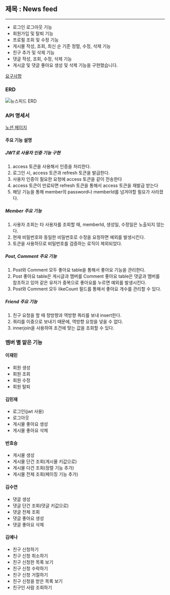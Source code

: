 ## 제목 : News feed
---
- 로그인 로그아웃 기능
- 회원가입 및 탈퇴 기능
- 프로필 조회 및 수정 기능
- 게시물 작성, 조회, 최신 순 기준 정렬, 수정, 삭제 기능
- 친구 추가 및 삭제 기능
- 댓글 작성, 조회, 수정, 삭제 기능
- 게시글 및 댓글 좋아요 생성 및 삭제 기능을 구현했습니다.

[요구사항](https://teamsparta.notion.site/Spring-5-19e2dc3ef514806f8783ed137efd365e)

### ERD
![뉴스피드 ERD](https://github.com/user-attachments/assets/ff995ae7-390e-4eb3-9094-eae3418d162a)

### API 명세서
[노션 페이지](https://teamsparta.notion.site/API-19a2dc3ef5148022a30cf29137e45dd9)
#### 주요 기능 설명
##### JWT로 사용자 인증 기능 구현
1. access 토큰을 사용해서 인증을 처리한다.
2. 로그인 시, access 토큰과 refresh 토큰을 발급한다.
3. 사용자 인증이 필요한 요청에 access 토큰을 같이 전송한다
4. access 토큰이 만료되면 refresh 토큰을 통해서 access 토큰을 재발급 받는다
5. 해당 기능을 통해 member의 password나 memberId를 넘겨야할 필요가 사라졌다.

##### Member 주요 기능
1. 사용자 조회는 타 사용자를 조회할 때, memberId, 생성일, 수정일은 노출되지 않는다.
2. 현재 비밀번호와 동일한 비밀번호로 수정을 요청하면 예외를 발생시킨다.
3. 토큰을 사용하므로 비밀번호를 검증하는 로직이 제외되었다.

##### Post, Comment 주요 기능
1. Post와 Comment 모두 좋아요 table을 통해서 좋아요 기능을 관리한다.
2. Post 좋아요 table은 게시글과 멤버를 Comment 좋아요 table은 댓글과 멤버를 참조하고 있어 같은 유저가 중복으로 좋아요를 누르면 예외를 발생시킨다.
3. Post와 Comment 모두 likeCount 필드를 통해서 좋아요 개수를 관리할 수 있다.

##### Friend 주요 기능
1. 친구 요청을 할 때 정방향과 역방향 쿼리를 보내 insert한다.
2. 쿼리를 이중으로 보내기 때문에, 역방향 요청을 넣을 수 없다.
3. innerjoin을 사용하여 조건에 맞는 값을 조회할 수 있다.

   
### 멤버 별 맡은 기능
#### 이재민 
- 회원 생성
- 회원 조회
- 회원 수정
- 회원 탈퇴
  
#### 김민재
- 로그인(jwt 사용)
- 로그아웃
- 게시물 좋아요 생성
- 게시물 좋아요 삭제
  
#### 반효승
- 게시물 생성
- 게시물 단건 조회(게시물 키값으로)
- 게시물 다건 조회(정렬 기능 추가)
- 게시물 전체 조회(페이징 기능 추가)
  
#### 김수연
- 댓글 생성
- 댓글 단건 조회(댓글 키값으로)
- 댓글 전체 조회
- 댓글 좋아요 생성
- 댓글 좋아요 삭제
  
#### 김예나
- 친구 신청하기
- 친구 신청 취소하기
- 친구 신청한 목록 보기
- 친구 신청 수락하기
- 친구 신청 거절하기
- 친구 신청을 받은 목록 보기
- 친구인 사람 조회하기



